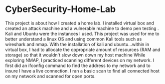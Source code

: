 # CyberSecurity-Home-Lab
This project is about how I created a home lab.
I installed virtual box and created an attack machine and a vulnerable machine to demo pen testing . Kali and Ubuntu were the instances I used. This project was used for me to better understand a linux OS and using common Kali tools such as wireshark and nmap.
With the installation of kali and ubuntu...within in virtual box, I had to allocate the oppropriate amount of resources (RAM and storage) so that it wouldn't slow down down my host machine
While exploring NMAP, I practiced scanning different devices on my network. I first did an ifconfig command to find the address to my network and to insure I have a live connection.
I ran a basic scan to find all connected host on my network and scanned for open ports.
